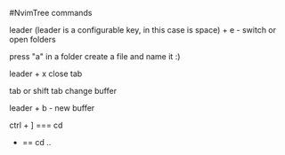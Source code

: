 #NvimTree commands

leader (leader is a configurable key, in this case is space) + e - switch or open folders

press "a" in a folder create a file and name it :)

leader + x close tab

tab or shift tab change buffer

leader + b - new buffer

ctrl + ] === cd 
- == cd ..
